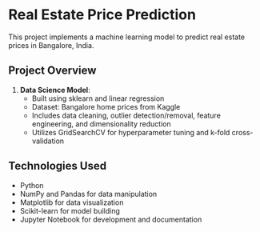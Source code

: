 # Real Estate Price Prediction

This project implements a machine learning model to predict real estate prices in Bangalore, India.

## Project Overview

1. **Data Science Model**: 
   - Built using sklearn and linear regression
   - Dataset: Bangalore home prices from Kaggle
   - Includes data cleaning, outlier detection/removal, feature engineering, and dimensionality reduction
   - Utilizes GridSearchCV for hyperparameter tuning and k-fold cross-validation

## Technologies Used

- Python
- NumPy and Pandas for data manipulation
- Matplotlib for data visualization
- Scikit-learn for model building
- Jupyter Notebook for development and documentation
